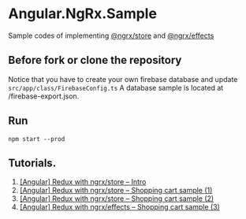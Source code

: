 # Angular.NgRx.Sample

Sample codes of implementing [@ngrx/store](https://github.com/ngrx/store) and [@ngrx/effects](https://github.com/ngrx/effects)

## Before fork or clone the repository

Notice that you have to create your own firebase database and update `src/app/class/FirebaseConfig.ts`
A database sample is located at /firebase-export.json.


## Run

```
npm start --prod
```

## Tutorials.

1. [[Angular] Redux with ngrx/store – Intro](http://karatejb.blogspot.tw/2017/01/angular2-redux-with-ngrxstore-intro.html)
2. [[Angular] Redux with ngrx/store – Shopping cart sample (1)](http://karatejb.blogspot.tw/2017/01/angular2-redux-with-ngrxstore-shopping.html)
3. [[Angular] Redux with ngrx/store – Shopping cart sample (2)](http://karatejb.blogspot.tw/2017/01/angular2-redux-with-ngrxstore-shopping_10.html)
4. [[Angular] Redux with ngrx/effects – Shopping cart sample (3)](http://karatejb.blogspot.tw/2017/03/angular-redux-with-ngrxeffects-shopping.html)

